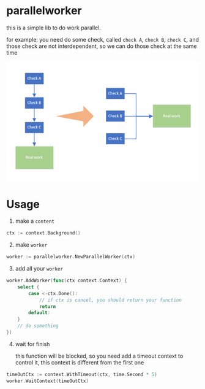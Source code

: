 # parallelworker

this is a simple lib to do work parallel.

for example: you need do some check, called `check A`, `check B`, `check C`, and those check are not interdependent, so we can do those check at the same time

![like this](readme_img1.png)

# Usage

1. make a `content`

```go
ctx := context.Background()
```

2. make `worker`

```go
worker := parallelworker.NewParallelWorker(ctx)
```

3. add all your `worker`

```go
worker.AddWorker(func(ctx context.Context) {
    select {
    	case <-ctx.Done():
            // if ctx is cancel, you should return your function
            return
        default:
    }
    // do something
})
```

4. wait for finish

   this function will be blocked, so you need add a timeout context to control it, this context is different from the first one

```go
timeOutCtx := context.WithTimeout(ctx, time.Second * 5)
worker.WaitContext(timeOutCtx)
```